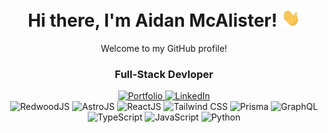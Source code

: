 <div align="center">
  <h1>Hi there, I'm Aidan McAlister! <img src="https://raw.githubusercontent.com/ABSphreak/ABSphreak/master/gifs/Hi.gif" width="30px"></h1>
  <p>Welcome to my GitHub profile!</p>
</div>

<div align="center">
  <h3>Full-Stack Devloper</h3>
</div>

<div align="center">
  <a href="https://www.aidanmcalister.com" target="_blank">
    <img src="https://img.shields.io/badge/Check%20out%20my%20portfolio-%23d4494c?style=for-the-badge" alt="Portfolio" />
  </a>
  <a href="https://www.linkedin.com/in/aidan-mcalister-2454102a0" target="_blank">
    <img src="https://img.shields.io/badge/-Aidan%20McAlister-blue?style=for-the-badge&logo=Linkedin&logoColor=white&link=https://www.linkedin.com/in/aidan-mcalister-2454102a0" alt="LinkedIn" />
  </a>
</div>

<!---
---

- 🔭 I’m currently working on **Web Development Projects**.
- 🌱 Always learning.
- 👯 I’m looking to collaborate and contribute to **open source**.
- 💬 Ask me about RedwoodJS, React, Tailwind, JavaScript, etc.

---
-->
<div align="center">
  <img width="50" src="https://redwoodjs.com/images/brand/mark.svg" alt="RedwoodJS" title="RedwoodJS"/>
  <img width="50" src="https://astro.build/assets/press/astro-icon-light-gradient.svg" alt="AstroJS" title="AstroJS" height="50"/>
  <img width="50" src="https://user-images.githubusercontent.com/25181517/183897015-94a058a6-b86e-4e42-a37f-bf92061753e5.png" alt="ReactJS" title="ReactJS"/>
  <img width="50" src="https://user-images.githubusercontent.com/25181517/202896760-337261ed-ee92-4979-84c4-d4b829c7355d.png" alt="Tailwind CSS" title="Tailwind CSS"/>
  <img width="50" src="https://cdn.jsdelivr.net/gh/devicons/devicon@latest/icons/prisma/prisma-original.svg" alt="Prisma" title="Prisma"/>
  <img width="50" src="https://cdn.jsdelivr.net/gh/devicons/devicon@latest/icons/graphql/graphql-plain.svg" alt="GraphQL" title="GraphQL"/>
  <img width="50" src="https://user-images.githubusercontent.com/25181517/183890598-19a0ac2d-e88a-4005-a8df-1ee36782fde1.png" alt="TypeScript" title="TypeScript"/>
  <img width="50" src="https://user-images.githubusercontent.com/25181517/117447155-6a868a00-af3d-11eb-9cfe-245df15c9f3f.png" alt="JavaScript" title="JavaScript"/>
  <img width="50" src="https://user-images.githubusercontent.com/25181517/183423507-c056a6f9-1ba8-4312-a350-19bcbc5a8697.png" alt="Python" title="Python"/>
</div>

<br>

<!---
<div align="center">
  <a href="#">
    <img src="https://github-readme-stats.vercel.app/api?username=aidankmcalister&show_icons=true&theme=dark" alt="Github stats" height="200">
  </a>
  <a href="#">
    <img src="https://github-readme-stats.vercel.app/api/top-langs/?username=aidankmcalister&show_icons=true&theme=dark&layout=donut" alt="Top Langs" height="200">
  </a>
</div>
-->


